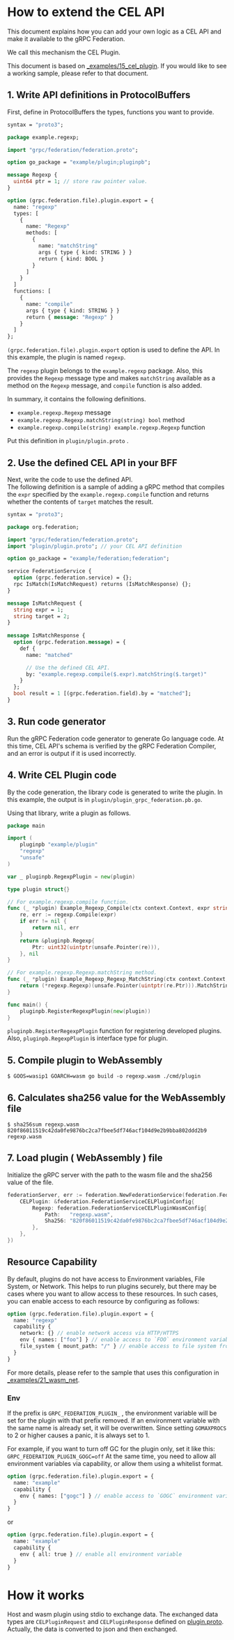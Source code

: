 # How to extend the CEL API

This document explains how you can add your own logic as a CEL API and make it available to the gRPC Federation.

We call this mechanism the CEL Plugin.

This document is based on [_examples/15_cel_plugin](./../_examples/15_cel_plugin/). If you would like to see a working sample, please refer to that document.

## 1. Write API definitions in ProtocolBuffers

First, define in ProtocolBuffers the types, functions you want to provide.

```proto
syntax = "proto3";

package example.regexp;

import "grpc/federation/federation.proto";

option go_package = "example/plugin;pluginpb";

message Regexp {
  uint64 ptr = 1; // store raw pointer value.
}

option (grpc.federation.file).plugin.export = {
  name: "regexp"
  types: [
    {
      name: "Regexp"
      methods: [
        {
          name: "matchString"
          args { type { kind: STRING } }
          return { kind: BOOL }
        }
      ]
    }
  ]
  functions: [
    {
      name: "compile"
      args { type { kind: STRING } }
      return { message: "Regexp" }
    }
  ]
};
```

`(grpc.federation.file).plugin.export` option is used to define the API. In this example, the plugin is named `regexp`.

The `regexp` plugin belongs to the `example.regexp` package. Also, this provides the `Regexp` message type and makes `matchString` available as a method on the `Regexp` message, and `compile` function is also added.

In summary, it contains the following definitions.

- `example.regexp.Regexp` message
- `example.regexp.Regexp.matchString(string) bool` method
- `example.regexp.compile(string) example.regexp.Regexp` function

Put this definition in `plugin/plugin.proto` .

## 2. Use the defined CEL API in your BFF

Next, write the code to use the defined API.  
The following definition is a sample of adding a gRPC method that compiles the `expr` specified by the `example.regexp.compile` function and returns whether the contents of `target` matches the result.

```proto
syntax = "proto3";

package org.federation;

import "grpc/federation/federation.proto";
import "plugin/plugin.proto"; // your CEL API definition

option go_package = "example/federation;federation";

service FederationService {
  option (grpc.federation.service) = {};
  rpc IsMatch(IsMatchRequest) returns (IsMatchResponse) {};
}

message IsMatchRequest {
  string expr = 1;
  string target = 2;
}
    
message IsMatchResponse {
  option (grpc.federation.message) = {
    def {
      name: "matched"

      // Use the defined CEL API.
      by: "example.regexp.compile($.expr).matchString($.target)"
    }
  };
  bool result = 1 [(grpc.federation.field).by = "matched"];
}
```

## 3. Run code generator

Run the gRPC Federation code generator to generate Go language code. At this time, CEL API's schema is verified by the gRPC Federation Compiler, and an error is output if it is used incorrectly.

## 4. Write CEL Plugin code

By the code generation, the library code is generated to write the plugin. In this example, the output is in `plugin/plugin_grpc_federation.pb.go`.

Using that library, write a plugin as follows.

```go
package main

import (
	pluginpb "example/plugin"
	"regexp"
	"unsafe"
)

var _ pluginpb.RegexpPlugin = new(plugin)

type plugin struct{}

// For example.regexp.compile function.
func (_ *plugin) Example_Regexp_Compile(ctx context.Context, expr string) (*pluginpb.Regexp, error) {
	re, err := regexp.Compile(expr)
	if err != nil {
		return nil, err
	}
	return &pluginpb.Regexp{
		Ptr: uint32(uintptr(unsafe.Pointer(re))),
	}, nil
}

// For example.regexp.Regexp.matchString method.
func (_ *plugin) Example_Regexp_Regexp_MatchString(ctx context.Context, re *pluginpb.Regexp, s string) (bool, error) {
	return (*regexp.Regexp)(unsafe.Pointer(uintptr(re.Ptr))).MatchString(s), nil
}

func main() {
	pluginpb.RegisterRegexpPlugin(new(plugin))
}
```

`pluginpb.RegisterRegexpPlugin` function for registering developed plugins. Also, `pluginpb.RegexpPlugin` is interface type for plugin.

## 5. Compile plugin to WebAssembly

```console
$ GOOS=wasip1 GOARCH=wasm go build -o regexp.wasm ./cmd/plugin
```

## 6. Calculates sha256 value for the WebAssembly file

```console
$ sha256sum regexp.wasm
820f86011519c42da0fe9876bc2ca7fbee5df746acf104d9e2b9bba802ddd2b9  regexp.wasm
```

## 7. Load plugin ( WebAssembly ) file

Initialize the gRPC server with the path to the wasm file and the sha256 value of the file.

```go
federationServer, err := federation.NewFederationService(federation.FederationServiceConfig{
	CELPlugin: &federation.FederationServiceCELPluginConfig{
		Regexp: federation.FederationServiceCELPluginWasmConfig{
			Path:   "regexp.wasm",
			Sha256: "820f86011519c42da0fe9876bc2ca7fbee5df746acf104d9e2b9bba802ddd2b9",
		},
	},
})
```

## Resource Capability

By default, plugins do not have access to Environment variables, File System, or Network. This helps to run plugins securely, but there may be cases where you want to allow access to these resources.
In such cases, you can enable access to each resource by configuring as follows:

```proto
option (grpc.federation.file).plugin.export = {
  name: "regexp"
  capability {
    network: {} // enable network access via HTTP/HTTPS
    env { names: ["foo"] } // enable access to `FOO` environment variable
    file_system { mount_path: "/" } // enable access to file system from mount point `/`
  }
}
```

For more details, please refer to the sample that uses this configuration in [_examples/21_wasm_net](../_examples/21_wasm_net/).

### Env

If the prefix is `GRPC_FEDERATION_PLUGIN_` , the environment variable will be set for the plugin with that prefix removed. If an environment variable with the same name is already set, it will be overwritten.
Since setting `GOMAXPROCS` to 2 or higher causes a panic, it is always set to 1.

For example, if you want to turn off GC for the plugin only, set it like this: `GRPC_FEDERATION_PLUGIN_GOGC=off`
At the same time, you need to allow all environment variables via capability, or allow them using a whitelist format.

```proto
option (grpc.federation.file).plugin.export = {
  name: "example"
  capability {
    env { names: ["gogc"] } // enable access to `GOGC` environment variable
  }
}
```

or

```proto
option (grpc.federation.file).plugin.export = {
  name: "example"
  capability {
    env { all: true } // enable all environment variable
  }
}
```


# How it works

Host and wasm plugin using stdio to exchange data.
The exchanged data types are `CELPluginRequest` and `CELPluginResponse` defined on [plugin.proto](https://github.com/mercari/grpc-federation/blob/main/proto/grpc/federation/plugin.proto). Actually, the data is converted to json and then exchanged.
